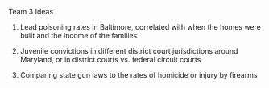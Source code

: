 Team 3 Ideas

1. Lead poisoning rates in Baltimore, correlated with when the homes were built and the income of the families

2. Juvenile convictions in different district court jurisdictions around Maryland, or in district courts vs. federal circuit courts

3. Comparing state gun laws to the rates of homicide or injury by firearms

